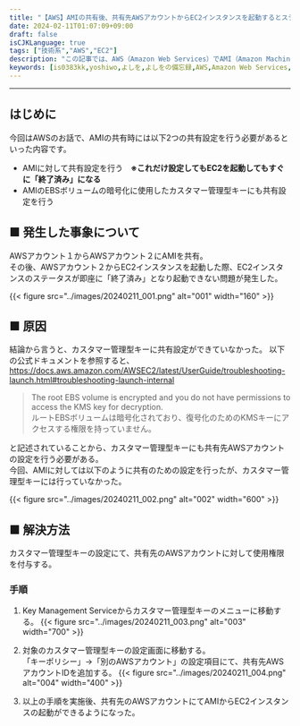 ```yaml
---
title: "【AWS】AMIの共有後、共有先AWSアカウントからEC2インスタンスを起動するとステータスが即座に「終了済み」になった際の対応方法"
date: 2024-02-11T01:07:09+09:00
draft: false
isCJKLanguage: true
tags: ["技術系","AWS","EC2"]
description: "この記事では、AWS（Amazon Web Services）でAMI（Amazon Machine Image）を共有した後に、共有先のAWSアカウントからEC2インスタンスを起動した際にステータスが即座に「終了済み」となる問題について解決策を探ります。AMIの共有や起動に関する手順や設定の確認、エラーの原因と解決方法について詳しく解説します。"
keywords: [is0383kk,yoshiwo,よしを,よしをの備忘録,AWS,Amazon Web Services,AMI,Amazon Machine Image,EC2,共有,終了済み,エラー,解決方法,AWSアカウント,インスタンス,AMI共有]
---
```


---

## はじめに
今回はAWSのお話で、AMIの共有時には以下2つの共有設定を行う必要があるといった内容です。  
- AMIに対して共有設定を行う　**※これだけ設定してもEC2を起動してもすぐに「終了済み」になる**
- AMIのEBSボリュームの暗号化に使用したカスタマー管理型キーにも共有設定を行う

## ■ 発生した事象について
AWSアカウント１からAWSアカウント２にAMIを共有。  
その後、AWSアカウント２からEC2インスタンスを起動した際、EC2インスタンスのステータスが即座に「終了済み」となり起動できない問題が発生した。

{{< figure src="../images/20240211_001.png" alt="001" width="160" >}}

## ■ 原因
結論から言うと、カスタマー管理型キーに共有設定ができていなかった。
以下の公式ドキュメントを参照すると、
https://docs.aws.amazon.com/AWSEC2/latest/UserGuide/troubleshooting-launch.html#troubleshooting-launch-internal

>The root EBS volume is encrypted and you do not have permissions to access the KMS key for decryption.  
>ルートEBSボリュームは暗号化されており、復号化のためのKMSキーにアクセスする権限を持っていません。

と記述されていることから、カスタマー管理型キーにも共有先AWSアカウントの設定を行う必要がある。  
今回、AMIに対しては以下のように共有のための設定を行ったが、カスタマー管理型キーには行っていなかった。

{{< figure src="../images/20240211_002.png" alt="002" width="600" >}}

## ■ 解決方法
カスタマー管理型キーの設定にて、共有先のAWSアカウントに対して使用権限を付与する。

### 手順
1. Key Management Serviceからカスタマー管理型キーのメニューに移動する。
{{< figure src="../images/20240211_003.png" alt="003" width="700" >}}

2. 対象のカスタマー管理型キーの設定画面に移動する。  
「キーポリシー」→「別のAWSアカウント」の設定項目にて、共有先AWSアカウントIDを追加する。
{{< figure src="../images/20240211_004.png" alt="004" width="400" >}}

3. 以上の手順を実施後、共有先のAWSアカウントにてAMIからEC2インスタンスの起動ができるようになった。